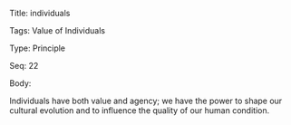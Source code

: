 Title:  individuals

Tags:   Value of Individuals

Type:   Principle

Seq:    22

Body: 

Individuals have both value and agency; we have the power to shape our cultural evolution and to influence the quality of our human condition.

